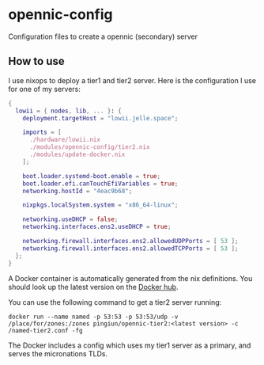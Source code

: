 # opennic-config
Configuration files to create a opennic (secondary) server

## How to use

I use nixops to deploy a tier1 and tier2 server. Here is the configuration I use for one of my servers:

```nix
{
  lowii = { nodes, lib, ... }: {
    deployment.targetHost = "lowii.jelle.space";

    imports = [
      ./hardware/lowii.nix
      ./modules/opennic-config/tier2.nix
      ./modules/update-docker.nix
    ];

    boot.loader.systemd-boot.enable = true;
    boot.loader.efi.canTouchEfiVariables = true;
    networking.hostId = "4eac9b68";

    nixpkgs.localSystem.system = "x86_64-linux";

    networking.useDHCP = false;
    networking.interfaces.ens2.useDHCP = true;

    networking.firewall.interfaces.ens2.allowedUDPPorts = [ 53 ];
    networking.firewall.interfaces.ens2.allowedTCPPorts = [ 53 ];
  };
}
```

A Docker container is automatically generated from the nix definitions. You should look up the latest version on the [Docker hub](https://hub.docker.com/repository/registry-1.docker.io/pingiun/opennic-tier2/tags?page=1).

You can use the following command to get a tier2 server running:

```shell
docker run --name named -p 53:53 -p 53:53/udp -v /place/for/zones:/zones pingiun/opennic-tier2:<latest version> -c /named-tier2.conf -fg
```

The Docker includes a config which uses my tier1 server as a primary, and serves the micronations TLDs.
